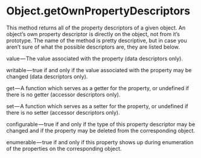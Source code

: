 # Object.getOwnPropertyDescriptors

This method returns all of the property descriptors of a given object. An object’s own property descriptor is directly on the object, not from it’s prototype. The name of the method is pretty descriptive, but in case you aren’t sure of what the possible descriptors are, they are listed below.

value — The value associated with the property (data descriptors only).

writable — true if and only if the value associated with the property may be changed (data descriptors only).

get — A function which serves as a getter for the property, or undefined if there is no getter (accessor descriptors only).

set — A function which serves as a setter for the property, or undefined if there is no setter (accessor descriptors only).

configurable — true if and only if the type of this property descriptor may be changed and if the property may be deleted from the corresponding object.

enumerable — true if and only if this property shows up during enumeration of the properties on the corresponding object.